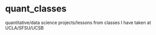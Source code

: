 # quant_classes
quantitative/data science projects/lessons from classes I have taken at UCLA/SFSU/UCSB 
